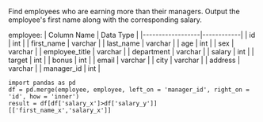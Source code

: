 Find employees who are earning more than their managers. Output the employee's first name along with the corresponding salary.

employee:
| Column Name      | Data Type  |
|------------------|------------|
| id               | int        |
| first_name       | varchar    |
| last_name        | varchar    |
| age              | int        |
| sex              | varchar    |
| employee_title   | varchar    |
| department       | varchar    |
| salary           | int        |
| target           | int        |
| bonus            | int        |
| email            | varchar    |
| city             | varchar    |
| address          | varchar    |
| manager_id       | int        |

```
import pandas as pd
df = pd.merge(employee, employee, left_on = 'manager_id', right_on = 'id', how = 'inner')
result = df[df['salary_x']>df['salary_y']][['first_name_x','salary_x']]
```
